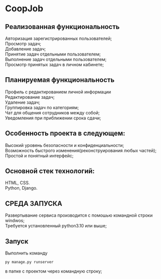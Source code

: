 # CoopJob

## Реализованная функциональность
Авторизация зарегистрированных пользователей;<br>
Просмотр задач;<br>
Добавление задач;<br>
Принятие задач отдельными пользователем;<br>
Выполнение задач отдельными пользователем;<br>
Просмотр принятых задач в личном кабинете; <br>

## Планируемая функциональность
Профиль с редактированием личной информации<br>
Редактирование задач;<br>
Удаление задач;<br>
Группировка задач по категориям;<br>
Чат для общения сотрудников между собой;<br>
Уведомления при приближении срока сдачи;<br>


## Особенность проекта в следующем:<br>
Высокий уровень безопасности и конфиденциальности;<br>
Возможность быстрого изменения(реконструирования любых частей);<br>
Простой и понятный интерфейс;<br>

## Основной стек технологий:<br>
HTML, CSS.<br>
Python, Django.<br>

## СРЕДА ЗАПУСКА<br>
Развертывание сервиса производится с помошью командной строки windwos;<br>
Требуется установленный python3.10 или выше;<br>

## Запуск<br>
Выполнить команду 
``` CMD
py manage.py runserver 
```
в папке с проектом через командную строку;<br>
